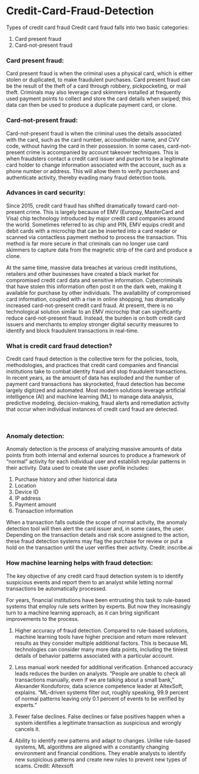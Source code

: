# Credit-Card-Fraud-Detection


Types of credit card fraud
 Credit card fraud falls into two basic categories: 

1. Card present fraud
2. Card-not-present fraud

### Card present fraud:
 Card present fraud is when the criminal uses a physical card, which is either stolen or duplicated, to make fraudulent purchases. Card present fraud can be the result of the theft of a card through robbery, pickpocketing, or mail theft. Criminals may also leverage card skimmers installed at frequently used payment points to collect and store the card details when swiped; this data can then be used to produce a duplicate payment card, or clone.

### Card-not-present fraud:
 Card-not-present fraud is when the criminal uses the details associated with the card, such as the card number, accountholder name, and CVV code, without having the card in their possession. In some cases, card-not-present crime is accompanied by account takeover techniques. This is when fraudsters contact a credit card issuer and purport to be a legitimate card holder to change information associated with the account, such as a phone number or address. This will allow them to verify purchases and authenticate activity, thereby evading many fraud detection tools.

### Advances in card security:
 Since 2015, credit card fraud has shifted dramatically toward card-not-present crime. This is largely because of EMV (Europay, MasterCard and Visa) chip technology introduced by major credit card companies around the world.  Sometimes referred to as chip and PIN, EMV equips credit and debit cards with a microchip that can be inserted into a card reader or scanned via contactless payment method to process the transaction. This method is far more secure in that criminals can no longer use card skimmers to capture data from the magnetic strip of the card and produce a clone.

At the same time, massive data breaches at various credit institutions, retailers and other businesses have created a black market for compromised credit card data and sensitive information. Cybercriminals that have stolen this information often post it on the dark web, making it available for purchase by other individuals. The availability of compromised card information, coupled with a rise in online shopping, has dramatically increased card-not-present credit card fraud. At present, there is no technological solution similar to an EMV microchip that can significantly reduce card-not-present fraud. Instead, the burden is on both credit card issuers and merchants to employ stronger digital security measures to identify and block fraudulent transactions in real-time.

### What is credit card fraud detection?
 Credit card fraud detection is the collective term for the policies, tools, methodologies, and practices that credit card companies and financial institutions take to combat identity fraud and stop fraudulent transactions. In recent years, as the amount of data has exploded and the number of payment card transactions has skyrocketed, fraud detection has become largely digitized and automated. Most modern solutions leverage artificial intelligence (AI) and machine learning (ML) to manage data analysis, predictive modeling, decision-making, fraud alerts and remediation activity that occur when individual instances of credit card fraud are detected.  

‍<h3>Anomaly detection:</h3>

 Anomaly detection is the process of analyzing massive amounts of data points from both internal and external sources to produce a framework of “normal” activity for each individual user and establish regular patterns in their activity. Data used to create the user profile includes:

1. Purchase history and other historical data
2. Location
3. Device ID
4. IP address
5. Payment amount
6. Transaction information
 
When a transaction falls outside the scope of normal activity, the anomaly detection tool will then alert the card issuer and, in some cases, the user. Depending on the transaction details and risk score assigned to the action, these fraud detection systems may flag the purchase for review or put a hold on the transaction until the user verifies their activity. Credit: inscribe.ai


<h3>How machine learning helps with fraud detection:</h3>
The key objective of any credit card fraud detection system is to identify suspicious events and report them to an analyst while letting normal transactions be automatically processed.

For years, financial institutions have been entrusting this task to rule-based systems that employ rule sets written by experts. But now they increasingly turn to a machine learning approach, as it сan bring significant improvements to the process.

1. Higher accuracy of fraud detection. Compared to rule-based solutions, machine learning tools have higher precision and return more relevant results as they consider multiple additional factors. This is because ML technologies can consider many more data points, including the tiniest details of behavior patterns associated with a particular account.

2. Less manual work needed for additional verification. Enhanced accuracy leads reduces the burden on analysts. “People are unable to check all transactions manually, even if we are talking about a small bank,” Alexander Konduforov, data science competence leader at AltexSoft, explains. “ML-driven systems filter out, roughly speaking, 99.9 percent of normal patterns leaving only 0.1 percent of events to be verified by experts.”

3. Fewer false declines. False declines or false positives happen when a system identifies a legitimate transaction as suspicious and wrongly cancels it.

4. Ability to identify new patterns and adapt to changes. Unlike rule-based systems, ML algorithms are aligned with a constantly changing environment and financial conditions. They enable analysts to identify new suspicious patterns and create new rules to prevent new types of scams. Credit: Altexsoft
